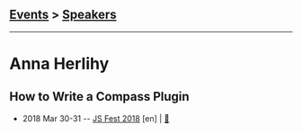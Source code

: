 ## [Events](../README.md) > [Speakers](../speakers.md)
---

# Anna Herlihy

## How to Write a Compass Plugin
- 2018 Mar 30-31 -- [JS Fest 2018](https://www.youtube.com/watch?v=ViNwvolWaeo) [en] | [:notebook:](https://www.slideshare.net/JSFestUA/js-fest-2018-anna-herlihy-how-to-write-a-compass-plugin)  
